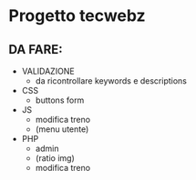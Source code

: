 # Progetto tecwebz
## DA FARE:
* VALIDAZIONE
  * da ricontrollare keywords e descriptions
* CSS
  * buttons form
* JS
  * modifica treno
  * (menu utente)
* PHP
  * admin
  * (ratio img)
  * modifica treno